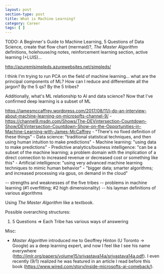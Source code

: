 ```yaml
---
layout: post
section-type: post
title: What is Machine Learning?
category: Career
tags: [ ]
---
```


TODO: A Beginner's Guide to Machine Learning, 5 Questions of Data Science, create that flow chart (mermaid)?, _The Master Algorithm_ definitions, holehouse/ng notes, reinforcement learning section, active learning (+LUIS)...

http://azuremlsimpleds.azurewebsites.net/simpleds/

I think I'm trying to run PCA on the field of machine learning... what are the principal components of ML? How can I reduce and differentiate all the jargon? By the 5 qs? By the 5 tribes?

Additionally, what's ML relationship to AI and data science? Now that I've confirmed deep learning is a subset of ML

https://jamesmccaffrey.wordpress.com/2017/08/11/i-do-an-interview-about-machine-learning-on-microsofts-channel-9/
    -https://channel9.msdn.com/Shows/The-DEVintersection-Countdown-Show/DEVintersection-Countdown-Show-on-the-Opportunities-in-Machine-Learning-with-James-McCaffrey
    - "There's no fixed definition of these things"
    - Data science: "traditional statistical techniques, and then using human intuition to make predictions"
    - Machine learning: "using data to make predictions"
        - Predictive analytics/business intelligence: "can be a subset of the machine learning; a problem domain with the implication of a direct connection to increased revenue or decreased cost or something like this"
    - Artificial intelligence: "using very advanced machine learning techniques to mimic human behavior"
    - "bigger data; smarter algorithms; and increased processing via gpus, on demand in the cloud"

-- strengths and weaknesses of the five tribes
-- problems in machine learning (#1 overfitting; #2 high dimensionality)
-- his layman definitions of various algorithms

Using _The Master Algorithm_ like a textbook.

Possible overarching structures:
1. 5 Questions => Each Tribe has various ways of answering

Misc:
- _Master Algorithm_ introduced me to Geoffrey Hinton (U Toronto -> Google) as a deep learning expert, and now I feel like I see his name everywhere (http://jmlr.org/papers/volume15/srivastava14a/srivastava14a.pdf). I even recently (9/1) realized he was featured in an article I read before this book (https://www.wired.com/story/inside-microsofts-ai-comeback/).